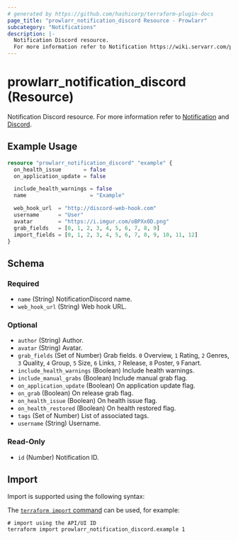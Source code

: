 ```yaml
---
# generated by https://github.com/hashicorp/terraform-plugin-docs
page_title: "prowlarr_notification_discord Resource - Prowlarr"
subcategory: "Notifications"
description: |-
  Notification Discord resource.
  For more information refer to Notification https://wiki.servarr.com/prowlarr/settings#connect and Discord https://wiki.servarr.com/prowlarr/supported#discord.
---
```


# prowlarr_notification_discord (Resource)

<!-- subcategory:Notifications -->
Notification Discord resource.
For more information refer to [Notification](https://wiki.servarr.com/prowlarr/settings#connect) and [Discord](https://wiki.servarr.com/prowlarr/supported#discord).

## Example Usage

```terraform
resource "prowlarr_notification_discord" "example" {
  on_health_issue       = false
  on_application_update = false

  include_health_warnings = false
  name                    = "Example"

  web_hook_url  = "http://discord-web-hook.com"
  username      = "User"
  avatar        = "https://i.imgur.com/oBPXx0D.png"
  grab_fields   = [0, 1, 2, 3, 4, 5, 6, 7, 8, 9]
  import_fields = [0, 1, 2, 3, 4, 5, 6, 7, 8, 9, 10, 11, 12]
}
```

<!-- schema generated by tfplugindocs -->
## Schema

### Required

- `name` (String) NotificationDiscord name.
- `web_hook_url` (String) Web hook URL.

### Optional

- `author` (String) Author.
- `avatar` (String) Avatar.
- `grab_fields` (Set of Number) Grab fields. `0` Overview, `1` Rating, `2` Genres, `3` Quality, `4` Group, `5` Size, `6` Links, `7` Release, `8` Poster, `9` Fanart.
- `include_health_warnings` (Boolean) Include health warnings.
- `include_manual_grabs` (Boolean) Include manual grab flag.
- `on_application_update` (Boolean) On application update flag.
- `on_grab` (Boolean) On release grab flag.
- `on_health_issue` (Boolean) On health issue flag.
- `on_health_restored` (Boolean) On health restored flag.
- `tags` (Set of Number) List of associated tags.
- `username` (String) Username.

### Read-Only

- `id` (Number) Notification ID.

## Import

Import is supported using the following syntax:

The [`terraform import` command](https://developer.hashicorp.com/terraform/cli/commands/import) can be used, for example:

```shell
# import using the API/UI ID
terraform import prowlarr_notification_discord.example 1
```
